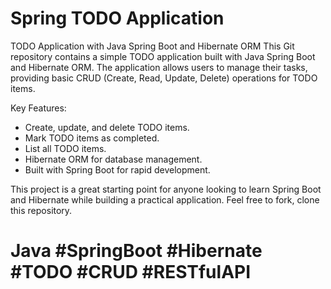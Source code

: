 # Spring TODO Application
 TODO Application with Java Spring Boot and Hibernate ORM  This Git repository contains a simple TODO application built with Java Spring Boot and Hibernate ORM. The application allows users to manage their tasks, providing basic CRUD (Create, Read, Update, Delete) operations for TODO items.

Key Features:
- Create, update, and delete TODO items.
- Mark TODO items as completed.
- List all TODO items.
- Hibernate ORM for database management.
- Built with Spring Boot for rapid development.

This project is a great starting point for anyone looking to learn Spring Boot and Hibernate while building a practical application. Feel free to fork, clone this repository.

# Java #SpringBoot #Hibernate #TODO #CRUD #RESTfulAPI
